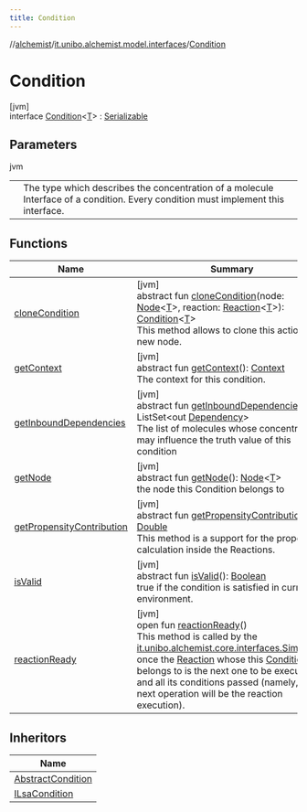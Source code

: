 ```yaml
---
title: Condition
---
```

//[alchemist](../../../index.html)/[it.unibo.alchemist.model.interfaces](../index.html)/[Condition](index.html)



# Condition



[jvm]\
interface [Condition](index.html)<[T](index.html)> : [Serializable](https://docs.oracle.com/javase/8/docs/api/java/io/Serializable.html)



## Parameters


jvm

| | |
|---|---|
| <T> | The type which describes the concentration of a molecule Interface of a condition. Every condition must implement this interface. |



## Functions


| Name | Summary |
|---|---|
| [cloneCondition](clone-condition.html) | [jvm]<br>abstract fun [cloneCondition](clone-condition.html)(node: [Node](../-node/index.html)<[T](../-node/index.html)>, reaction: [Reaction](../-reaction/index.html)<[T](../-node/index.html)>): [Condition](index.html)<[T](../-node/index.html)><br>This method allows to clone this action on a new node. |
| [getContext](get-context.html) | [jvm]<br>abstract fun [getContext](get-context.html)(): [Context](../-context/index.html)<br>The context for this condition. |
| [getInboundDependencies](get-inbound-dependencies.html) | [jvm]<br>abstract fun [getInboundDependencies](get-inbound-dependencies.html)(): ListSet<out [Dependency](../-dependency/index.html)><br>The list of molecules whose concentration may influence the truth value of this condition |
| [getNode](get-node.html) | [jvm]<br>abstract fun [getNode](get-node.html)(): [Node](../-node/index.html)<[T](../-node/index.html)><br>the node this Condition belongs to |
| [getPropensityContribution](get-propensity-contribution.html) | [jvm]<br>abstract fun [getPropensityContribution](get-propensity-contribution.html)(): [Double](https://kotlinlang.org/api/latest/jvm/stdlib/kotlin/-double/index.html)<br>This method is a support for the propensity calculation inside the Reactions. |
| [isValid](is-valid.html) | [jvm]<br>abstract fun [isValid](is-valid.html)(): [Boolean](https://kotlinlang.org/api/latest/jvm/stdlib/kotlin/-boolean/index.html)<br>true if the condition is satisfied in current environment. |
| [reactionReady](reaction-ready.html) | [jvm]<br>open fun [reactionReady](reaction-ready.html)()<br>This method is called by the [it.unibo.alchemist.core.interfaces.Simulation](../../it.unibo.alchemist.core.interfaces/-simulation/index.html) once the [Reaction](../-reaction/index.html) whose this [Condition](index.html) belongs to is the next one to be executed, and all its conditions passed (namely, the next operation will be the reaction execution). |


## Inheritors


| Name |
|---|
| [AbstractCondition](../../it.unibo.alchemist.model.implementations.conditions/-abstract-condition/index.html) |
| [ILsaCondition](../-i-lsa-condition/index.html) |

